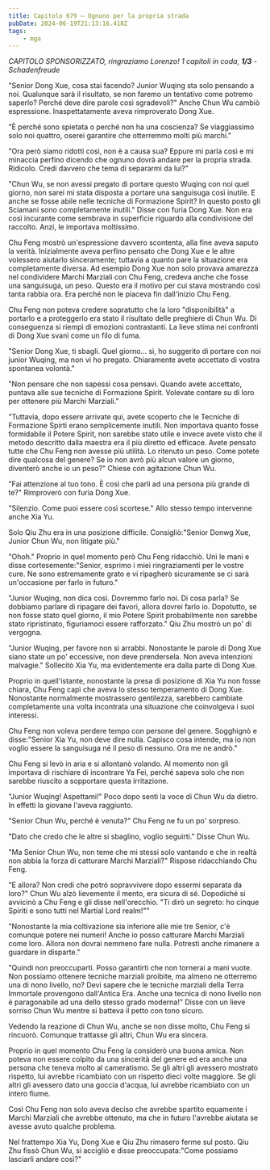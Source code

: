 ```yaml
---
title: Capitolo 679 – Ognuno per la propria strada
pubDate: 2024-06-19T21:13:16.418Z
tags:
    - mga
---
```



<em>CAPITOLO SPONSORIZZATO, ringraziamo Lorenzo!
1 capitoli in coda, <strong>1/3</strong>
-Schadenfreude</em>


"Senior Dong Xue, cosa stai facendo? Junior Wuqing sta solo pensando a noi. Qualunque sarà il risultato, se non faremo un tentativo come potremo saperlo? Perché deve dire parole così sgradevoli?" Anche Chun Wu cambiò espressione. Inaspettatamente aveva rimproverato Dong Xue.


"È perché sono spietata o perché non ha una coscienza? Se viaggiassimo solo noi quattro, oserei garantire che otterremmo molti più marchi."


"Ora però siamo ridotti così, non è a causa sua? Eppure mi parla così e mi minaccia perfino dicendo che ognuno dovrà andare per la propria strada. Ridicolo. Credi davvero che tema di separarmi da lui?"


"Chun Wu, se non avessi pregato di portare questo Wuqing con noi quel giorno, non sarei mi stata disposta a portare una sanguisuga così inutile. E anche se fosse abile nelle tecniche di Formazione Spirit? In questo posto gli Sciamani sono completamente inutili." Disse con furia Dong Xue. Non era così incurante come sembrava in superficie riguardo alla condivisione del raccolto. Anzi, le importava moltissimo.


Chu Feng mostrò un'espressione davvero scontenta, alla fine aveva saputo la verità. Inizialmente aveva perfino pensato che Dong Xue e le altre volessero aiutarlo sinceramente; tuttavia a quanto pare la situazione era completamente diversa. Ad esempio Dong Xue non solo provava amarezza nel condividere Marchi Marziali con Chu Feng, credeva anche che fosse una sanguisuga, un peso. Questo era il motivo per cui stava mostrando così tanta rabbia ora. Era perché non le piaceva fin dall'inizio Chu Feng.


Chu Feng non poteva credere sopratutto che la loro "disponibilità" a portarlo e a proteggerlo era stato il risultato delle preghiere di Chun Wu. Di conseguenza si riempì di emozioni contrastanti. La lieve stima nei confronti di Dong Xue svanì come un filo di fuma.


"Senior Dong Xue, ti sbagli. Quel giorno... sì, ho suggerito di portare con noi junior Wuqing, ma non vi ho pregato. Chiaramente avete accettato di vostra spontanea volontà."


"Non pensare che non sapessi cosa pensavi. Quando avete accettato, puntava alle sue tecniche di Formazione Spirit. Volevate contare su di loro per ottenere più Marchi Marziali."


"Tuttavia, dopo essere arrivate qui, avete scoperto che le Tecniche di Formazione Spirti erano semplicemente inutili. Non importava quanto fosse formidabile il Potere Spirit, non sarebbe stato utile e invece avete visto che il metodo descritto dalla maestra era il più diretto ed efficace. Avete pensato tutte che Chu Feng non avesse più utilità. Lo ritenuto un peso. Come potete dire qualcosa del genere? Se io non avrò più alcun valore un giorno, diventerò anche io un peso?" Chiese con agitazione Chun Wu.


"Fai attenzione al tuo tono. È così che parli ad una persona più grande di te?" Rimproverò con furia Dong Xue.


"Silenzio. Come puoi essere così scortese." Allo stesso tempo intervenne anche Xia Yu.


Solo Qiu Zhu era in una posizione difficile. Consigliò:"Senior Donwg Xue, Junior Chun Wu, non litigate più."


"Ohoh." Proprio in quel momento però Chu Feng ridacchiò. Unì le mani e disse cortesemente:"Senior, esprimo i miei ringraziamenti per le vostre cure. Ne sono estremamente grato e vi ripagherò sicuramente se ci sarà un'occasione per farlo in futuro."


"Junior Wuqing, non dica così. Dovremmo farlo noi. Di cosa parla? Se dobbiamo parlare di ripagare dei favori, allora dovrei farlo io. Dopotutto, se non fosse stato quel giorno, il mio Potere Spirit probabilmente non sarebbe stato ripristinato, figuriamoci essere rafforzato." Qiu Zhu mostrò un po' di vergogna.


"Junior Wuqing, per favore non si arrabbi. Nonostante le parole di Dong Xue siano state un po' eccessive, non deve prendersela. Non aveva intenzioni malvagie." Sollecitò Xia Yu, ma evidentemente era dalla parte di Dong Xue.


Proprio in quell'istante, nonostante la presa di posizione di Xia Yu non fosse chiara, Chu Feng capì che aveva lo stesso temperamento di Dong Xue. Nonostante normalmente mostrassero gentilezza, sarebbero cambiate completamente una volta incontrata una situazione che coinvolgeva i suoi interessi.


Chu Feng non voleva perdere tempo con persone del genere. Sogghignò e disse:"Senior Xia Yu, non deve dire nulla. Capisco cosa intende, ma io non voglio essere la sanguisuga né il peso di nessuno. Ora me ne andrò."


Chu Feng si levò in aria e si allontanò volando. Al momento non gli importava di rischiare di incontrare Ya Fei, perché sapeva solo che non sarebbe riuscito a sopportare questa irritazione.


"Junior Wuqing! Aspettami!" Poco dopo sentì la voce di Chun Wu da dietro. In effetti la giovane l'aveva raggiunto.


"Senior Chun Wu, perché è venuta?" Chu Feng ne fu un po' sorpreso.


"Dato che credo che le altre si sbaglino, voglio seguirti." Disse Chun Wu.


"Ma Senior Chun Wu, non teme che mi stessi solo vantando e che in realtà non abbia la forza di catturare Marchi Marziali?" Rispose ridacchiando Chu Feng.


"E allora? Non credi che potrò sopravvivere dopo essermi separata da loro?" Chun Wu alzò lievemente il mento, era sicura di sé. Dopodiché si avvicinò a Chu Feng e gli disse nell'orecchio. "Ti dirò un segreto: ho cinque Spiriti e sono tutti nel Martial Lord realm!""


"Nonostante la mia coltivazione sia inferiore alle mie tre Senior, c'è comunque potere nei numeri! Anche io posso catturare Marchi Marziali come loro. Allora non dovrai nemmeno fare nulla. Potresti anche rimanere a guardare in disparte."


"Quindi non preoccuparti. Posso garantirti che non tornerai a mani vuote. Non possiamo ottenere tecniche marziali proibite, ma almeno ne otterremo una di nono livello, no? Devi sapere che le tecniche marziali della Terra Immortale provengono dall'Antica Era. Anche una tecnica di nono livello non è paragonabile ad una dello stesso grado moderna!" Disse con un lieve sorriso Chun Wu mentre si batteva il petto con tono sicuro.


Vedendo la reazione di Chun Wu, anche se non disse molto, Chu Feng si rincuorò. Comunque trattasse gli altri, Chun Wu era sincera.


Proprio in quel momento Chu Feng la considerò una buona amica. Non poteva non essere colpito da una sincerità del genere ed era anche una persona che teneva molto al cameratismo. Se gli altri gli avessero mostrato rispetto, lui avrebbe ricambiato con un rispetto dieci volte maggiore. Se gli altri gli avessero dato una goccia d'acqua, lui avrebbe ricambiato con un intero fiume.


Così Chu Feng non solo aveva deciso che avrebbe spartito equamente i Marchi Marziali che avrebbe ottenuto, ma che in futuro l'avrebbe aiutata se avesse avuto qualche problema.


Nel frattempo Xia Yu, Dong Xue e Qiu Zhu rimasero ferme sul posto. Qiu Zhu fissò Chun Wu, si accigliò e disse preoccupata:"Come possiamo lasciarli andare così?"
                                


                                



